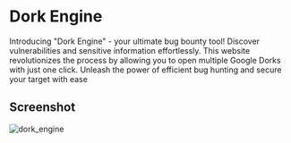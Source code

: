 # Dork Engine

Introducing "Dork Engine" - your ultimate bug bounty tool! Discover vulnerabilities and sensitive information effortlessly. This website revolutionizes the process by allowing you to open multiple Google Dorks with just one click. Unleash the power of efficient bug hunting and secure your target with ease

## Screenshot

![dork_engine](https://github.com/user-attachments/assets/bda62d4a-a44e-43a0-adb7-e90e22d43619)

